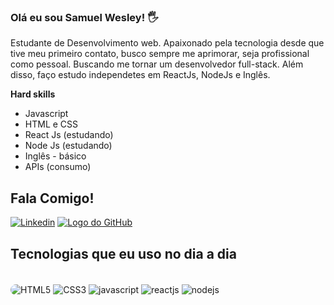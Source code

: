 ### Olá eu sou Samuel Wesley! 🖐️
Estudante de Desenvolvimento web. Apaixonado pela tecnologia desde que tive meu primeiro contato, busco sempre me aprimorar, seja profissional como pessoal. Buscando me tornar um desenvolvedor full-stack. Além disso, faço estudo independetes em ReactJs, NodeJs e Inglês.


**Hard skills**

- Javascript
- HTML e CSS
- React Js (estudando)
- Node Js (estudando)
- Inglês - básico
- APIs (consumo)



## Fala Comigo!
[![Linkedin](	https://img.shields.io/badge/LinkedIn-0077B5?style=for-the-badge&logo=linkedin&logoColor=white)](https://www.linkedin.com/in/samuel-wesley-03b9a7248/)
[![Logo do GitHub](https://img.shields.io/badge/Gmail-D14836?style=for-the-badge&logo=gmail&logoColor=white)](mailto:samuelwesley.contato@gmail.com)




<!-- ![samuel wesley GitHub stats](https://github-readme-stats.vercel.app/api?username=samuelwesleydev&show_icons=true&theme=merko) -->

## Tecnologias que eu uso no dia a dia
<div style="display:inline_block;"><br/>
    <img align="center" alt="HTML5" src="https://img.shields.io/badge/HTML5-E34F26?style=for-the-badge&logo=html5&logoColor=white" style="border-radius:12px;">
    <img align="center" alt="CSS3" src="https://img.shields.io/badge/CSS3-1572B6?style=for-the-badge&logo=css3&logoColor=white">
    <img align="center" alt="javascript" src="https://img.shields.io/badge/JavaScript-F7DF1E?style=for-the-badge&logo=javascript&logoColor=black">
    <img align="center" alt="reactjs" src="https://img.shields.io/badge/react-%2320232a.svg?style=for-the-badge&logo=react&logoColor=%2361DAFB">
    <img align="center" alt="nodejs" src="https://img.shields.io/badge/Node.js-43853D?style=for-the-badge&logo=node.js&logoColor=white">
    
</div><br/>
